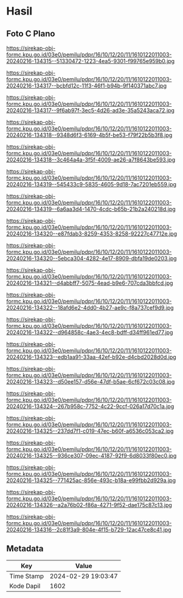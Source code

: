 # Hasil

## Foto C Plano

https://sirekap-obj-formc.kpu.go.id/03e0/pemilu/pdpr/16/10/12/20/11/1610122011003-20240216-134315--51330472-1223-4ea5-9301-f99765e959b0.jpg

https://sirekap-obj-formc.kpu.go.id/03e0/pemilu/pdpr/16/10/12/20/11/1610122011003-20240216-134317--bcbfd12c-11f3-46f1-b94b-9f140371abc7.jpg

https://sirekap-obj-formc.kpu.go.id/03e0/pemilu/pdpr/16/10/12/20/11/1610122011003-20240216-134317--9f6ab97f-3ec5-4d26-ad3e-35a5243aca72.jpg

https://sirekap-obj-formc.kpu.go.id/03e0/pemilu/pdpr/16/10/12/20/11/1610122011003-20240216-134318--9348d6f3-6169-4b5f-be53-f79f22b5b3f8.jpg

https://sirekap-obj-formc.kpu.go.id/03e0/pemilu/pdpr/16/10/12/20/11/1610122011003-20240216-134318--3c464a4a-3f5f-4009-ae26-a7f8643be593.jpg

https://sirekap-obj-formc.kpu.go.id/03e0/pemilu/pdpr/16/10/12/20/11/1610122011003-20240216-134319--545433c9-5835-4605-9d18-7ac7201eb559.jpg

https://sirekap-obj-formc.kpu.go.id/03e0/pemilu/pdpr/16/10/12/20/11/1610122011003-20240216-134319--6a6aa3d4-1470-4cdc-b65b-21b2a240218d.jpg

https://sirekap-obj-formc.kpu.go.id/03e0/pemilu/pdpr/16/10/12/20/11/1610122011003-20240216-134320--e87fdab3-8259-4353-8258-92227c47712e.jpg

https://sirekap-obj-formc.kpu.go.id/03e0/pemilu/pdpr/16/10/12/20/11/1610122011003-20240216-134320--5ebca304-4282-4e17-8909-dbfa19de0203.jpg

https://sirekap-obj-formc.kpu.go.id/03e0/pemilu/pdpr/16/10/12/20/11/1610122011003-20240216-134321--d4abbff7-5075-4ead-b9e6-707cda3bbfcd.jpg

https://sirekap-obj-formc.kpu.go.id/03e0/pemilu/pdpr/16/10/12/20/11/1610122011003-20240216-134322--18afd6e2-4dd0-4b27-ae9c-f8a737cef9d9.jpg

https://sirekap-obj-formc.kpu.go.id/03e0/pemilu/pdpr/16/10/12/20/11/1610122011003-20240216-134322--d964858c-4ae3-4ec8-bdff-d34ff961ed77.jpg

https://sirekap-obj-formc.kpu.go.id/03e0/pemilu/pdpr/16/10/12/20/11/1610122011003-20240216-134323--edb1aa91-33aa-42ef-b92e-d4cbd2028d0d.jpg

https://sirekap-obj-formc.kpu.go.id/03e0/pemilu/pdpr/16/10/12/20/11/1610122011003-20240216-134323--d50ee157-d56e-47df-b5ae-6cf672c03c08.jpg

https://sirekap-obj-formc.kpu.go.id/03e0/pemilu/pdpr/16/10/12/20/11/1610122011003-20240216-134324--267b958c-7752-4c22-9ccf-026a17d70c1a.jpg

https://sirekap-obj-formc.kpu.go.id/03e0/pemilu/pdpr/16/10/12/20/11/1610122011003-20240216-134325--237dd7f1-c019-47ec-b60f-a6536c053ca2.jpg

https://sirekap-obj-formc.kpu.go.id/03e0/pemilu/pdpr/16/10/12/20/11/1610122011003-20240216-134325--936ce307-09ec-4187-92f9-6d8033f80ec0.jpg

https://sirekap-obj-formc.kpu.go.id/03e0/pemilu/pdpr/16/10/12/20/11/1610122011003-20240216-134325--771425ac-856e-493c-b18a-e99fbb2d929a.jpg

https://sirekap-obj-formc.kpu.go.id/03e0/pemilu/pdpr/16/10/12/20/11/1610122011003-20240216-134326--a2a76b02-f86a-4271-9f52-dae175c87c13.jpg

https://sirekap-obj-formc.kpu.go.id/03e0/pemilu/pdpr/16/10/12/20/11/1610122011003-20240216-134316--2c81f3a9-804e-4f15-b729-12ac47ce8c41.jpg


## Metadata

| Key        | Value               |
| ---------- | ------------------- |
| Time Stamp | 2024-02-29 19:03:47 |
| Kode Dapil | 1602                |



